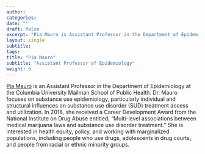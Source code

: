 ```yaml
---
author: 
categories:
date: ""
draft: false
excerpt: "Pia Mauro is Assistant Professor in the Department of Epidemiology at the Columbia University Mailman School of Public Health"
layout: single
subtitle: 
tags:
title: "Pia Mauro"
subtitle: "Assistant Professor of Epidemiology"
weight: 6
---
```


[Pia Mauro](http://www.publichealth.columbia.edu/people/our-faculty/pm2838) is an Assistant Professor in the Department of Epidemiology at the Columbia University Mailman School of Public Health. Dr. Mauro focuses on substance use epidemiology, particularly individual and structural influences on substance use disorder (SUD) treatment access and utilization. In 2018, she received a Career Development Award from the National Institute on Drug Abuse entitled, “Multi-level associations between medical marijuana laws and substance use disorder treatment.” She is interested in health equity, policy, and working with marginalized populations, including people who use drugs, adolescents in drug courts, and people from racial or ethnic minority groups.